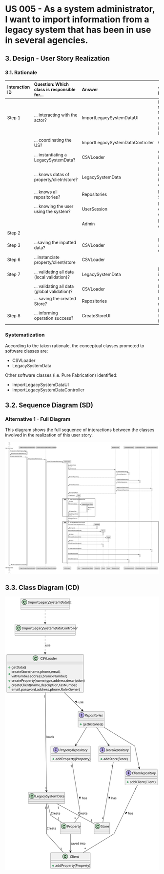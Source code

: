 # US 005 - As a system administrator, I want to import information from a legacy system that has been in use in several agencies.

## 3. Design - User Story Realization 

### 3.1. Rationale



| Interaction ID | Question: Which class is responsible for...   | Answer                           | Justification (with patterns)                                                                                 |
|:-------------  |:----------------------------------------------|:---------------------------------|:--------------------------------------------------------------------------------------------------------------|
| Step 1  		 | 	... interacting with the actor?              | ImportLegacySystemDataUI         | Pure Fabrication: there is no reason to assign this responsibility to any existing class in the Domain Model. |
| 			  		 | 	... coordinating the US?                     | ImportLegacySystemDataController | Controller                                                                                                    |
| 			  		 | 	... instantiating a LegacySystemData?        | CSVLoader                        | Creator : to instanciate legacy system data                                                                   |
| 			  		 | 	... knows datas of property/clietn/store?    | LegacySystemData                        | IE: knows all informations to instanciate new calsses                                                         |
| 			  		 | 	... knows all repositories?                  | Repositories                     | Repository knows Store Repository                                                                             |
| 			  		 | ... knowing the user using the system?        | UserSession                      | IE: cf. A&A component documentation.                                                                          |
| 			  		 | 							                                       | Admin                            | IE: knows its own data (e.g. email)                                                                           |
| Step 2  		 | 							                                       |                                  |                                                                                                               |
| Step 3  		 | 	...saving the inputted data?                 | CSVLoader                            | IE: object created in step 1 has its own data.                                                                |
| Step 6  		 | 	...instanciate property/client/store						   |       CSVLoader                           |                                                                                                               |              
| Step 7  		 | 	... validating all data (local validation)?  | LegacySystemData                            | IE: owns data to instanciate new classes.                                                                     | 
| 			  		 | 	... validating all data (global validation)? | CSVLoader                  | IE: knows all LegacySystemData.                                                                               | 
| 			  		 | 	... saving the created Store?                | Repositories                  | IE: owns all repositories.                                                                                    | 
| Step 8  		 | 	... informing operation success?             | CreateStoreUI                    | IE: is responsible for user interactions.                                                                     | 

### Systematization ##

According to the taken rationale, the conceptual classes promoted to software classes are: 

 * CSVLoader
 * LegacySystemData

Other software classes (i.e. Pure Fabrication) identified: 

 * ImportLegacySystemDataUI  
 * ImportLegacySystemDataController


## 3.2. Sequence Diagram (SD)

### Alternative 1 - Full Diagram

This diagram shows the full sequence of interactions between the classes involved in the realization of this user story.

![Sequence Diagram - Full](svg/us012-sequence-diagram-full.svg)

## 3.3. Class Diagram (CD)

![Class Diagram](svg/us012-classDiagram.svg)